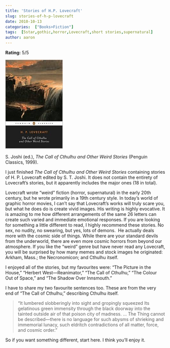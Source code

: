 ```yaml
---
title: 'Stories of H.P. Lovecraft'
slug: stories-of-h-p-lovecraft
date: 2010-10-13
categories:  ["Books>Fiction"]
tags:  [5star,gothic,horror,Lovecraft,short stories,supernatural]
author: aaron
---
```


**Rating:** 5/5

![](cover8.jpg "The Call of Cthulhu and Other Weird Stories")

S. Joshi (ed.), *The Call of Cthulhu and Other Weird Stories* (Penguin Classics, 1999).

I just finished *The Call of Cthulhu and Other Weird Stories* containing stories of H. P. Lovecraft edited by S. T. Joshi. It does not contain the entirety of Lovecraft’s stories, but it apparently includes the major ones (18 in total).

Lovecraft wrote “weird” fiction (horror, supernatural) in the early 20th century, but he wrote primarily in a 19th century style. In today’s world of graphic horror movies, I can’t say that Lovecraft’s works will truly scare you, but what he does do is create vivid images. His writing is highly evocative. It is amazing to me how different arrangements of the same 26 letters can create such varied and immediate emotional responses. If you are looking for something a little different to read, I highly recommend these stories. No sex, no nudity, no swearing, but yes, lots of demons.  He actually deals more with the cosmic side of things. While there are your standard devils from the underworld, there are even more cosmic horrors from beyond our atmosphere. If you like the “weird” genre but have never read any Lovecraft, you will be surprised by how many memes and stock images he originated: Arkham, Mass.; the Necronomicon; and Cthulhu itself.

I enjoyed all of the stories, but my favourites were: “The Picture in the House,” “Herbert West—Reanimator,” “The Call of Cthulhu,” “The Colour Out of Space,” and “The Shadow Over Innsmouth.”

I have to share my two favourite sentences too. These are from the very end of “The Call of Cthulhu,” describing Cthulhu itself.

> “It lumbered slobberingly into sight and gropingly squeezed Its gelatinous green immensity through the black doorway into the tainted outside air of that poison city of madness. … The Thing cannot be described—there is no language for such abysms of shrieking and immemorial lunacy, such eldritch contradictions of all matter, force, and cosmic order.”

So if you want something different, start here. I think you’ll enjoy it.
